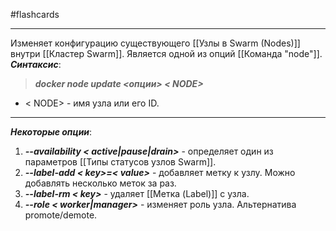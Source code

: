 #flashcards 
***
Изменяет конфигурацию существующего [[Узлы в Swarm (Nodes)]] внутри [[Кластер Swarm]]. Является одной из опций [[Команда "node"]].
***Синтаксис***:
>***docker node update <опции> < NODE>***
- < NODE> - имя узла или его ID.
***
***Некоторые опции***:
1. ***--availability < active|pause|drain>*** - определяет один из параметров [[Типы статусов узлов Swarm]].
2. ***--label-add < key>=< value>*** - добавляет метку к узлу. Можно добавлять несколько меток за раз.
3. ***--label-rm < key>*** - удаляет [[Метка (Label)]] с узла.
4. ***--role < worker|manager>*** - изменяет роль узла. Альтернатива promote/demote.